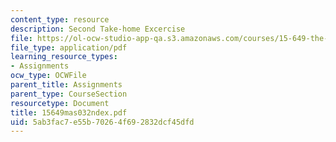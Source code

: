 ```yaml
---
content_type: resource
description: Second Take-home Excercise
file: https://ol-ocw-studio-app-qa.s3.amazonaws.com/courses/15-649-the-law-of-mergers-and-acquisitions-spring-2003/5ab3fac7e55b70264f692832dcf45dfd_15649mas032ndex.pdf
file_type: application/pdf
learning_resource_types:
- Assignments
ocw_type: OCWFile
parent_title: Assignments
parent_type: CourseSection
resourcetype: Document
title: 15649mas032ndex.pdf
uid: 5ab3fac7-e55b-7026-4f69-2832dcf45dfd
---
```

